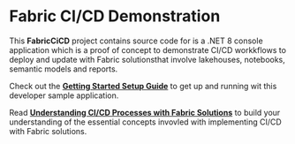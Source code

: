 # Fabric CI/CD Demonstration
This **FabricCiCD** project contains source code for is a .NET 8 console application which is a proof of concept to demonstrate CI/CD workkflows to deploy and update with Fabric solutionsthat involve lakehouses, notebooks, semantic models and reports.

Check out the **[Getting Started Setup Guide](https://github.com/FabricDevCamp/FabricCICD/blob/main/docs/GettingStarted.md)** to get up and running wit this developer sample application.

Read **[Understanding CI/CD Processes with Fabric Solutions](https://github.com/FabricDevCamp/FabricCICD/blob/main/docs/FabricCICD.md)** to build your understanding of the essential concepts invovled with implementing CI/CD with Fabric solutions.